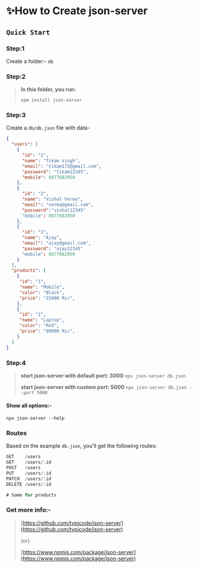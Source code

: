 # ✨How to Create json-server

## **`Quick Start`**

### Step:1

Create a folder:- `db`

### Step:2

> **In this folder, you run:**
>
>`npm install json-server`

### Step:3

Create a `db/db.json` file with data-

```json
{
  "users": [
    {
      "id": "1",
      "name": "Tikam singh",
      "email": "tikam172@gmail.com",
      "password": "tikam12345",
      "mobile": 8077682050
    },
    {
      "id": "2",
      "name": "Vishal Verma",
      "email": "verma@gmail.com",
      "password":"vishal12345"
      "mobile": 8077682050
    },
    {
      "id": "3",
      "name": "Ajay",
      "email": "ajay@gmail.com",
      "password": "ajay12345"
      "mobile": 8077682050
    }
  ],
  "products": [
    {
     "id": "1",
     "name": "Mobile",
     "color": "Black",
     "price": "25000 Rs/",
    },
    {
     "id": "2",
     "name": "Laptop",
     "color": "Red",
     "price": "80000 Rs/",
    }
  ]
}
```

### Step:4

> **start json-server with default port: 3000**
>`npx json-server db.json`
>
> **start json-server with custom port: 5000**
>`npx json-server db.json --port 5000`

#### Show all options:-

`npx json-server --help`

### Routes

Based on the example `db.json`, you'll get the following routes:

```javascript
GET    /users
GET    /users/:id
POST   /users
PUT    /users/:id
PATCH  /users/:id
DELETE /users/:id

# Same for products
```

### Get more info:-

>[https://github.com/typicode/json-server](https://github.com/typicode/json-server)
>
>(or)
>
>[https://www.npmjs.com/package/json-server](https://www.npmjs.com/package/json-server)
